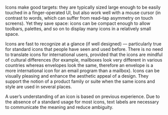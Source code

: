 Icons make good targets: they are typically sized large enough to be easily touched in a finger-operated UI, but also work well with a mouse cursor (in contrast to words, which can suffer from read–tap asymmetry on touch screens). Yet they save space: icons can be compact enough to allow toolbars, palettes, and so on to display many icons in a relatively small space. 

Icons are fast to recognize at a glance (if well designed) — particularly true for standard icons that people have seen and used before. There is no need to translate icons for international users, provided that the icons are mindful of cultural differences (for example, mailboxes look very different in various countries whereas envelopes look the same, therefore an envelope is a more international icon for an email program than a mailbox). Icons can be visually pleasing and enhance the aesthetic appeal of a design. They support the notion of a product family or suite when the same icons and style are used in several places. 

A user’s understanding of an icon is based on previous experience. Due to the absence of a standard usage for most icons, text labels are necessary to communicate the meaning and reduce ambiguity.